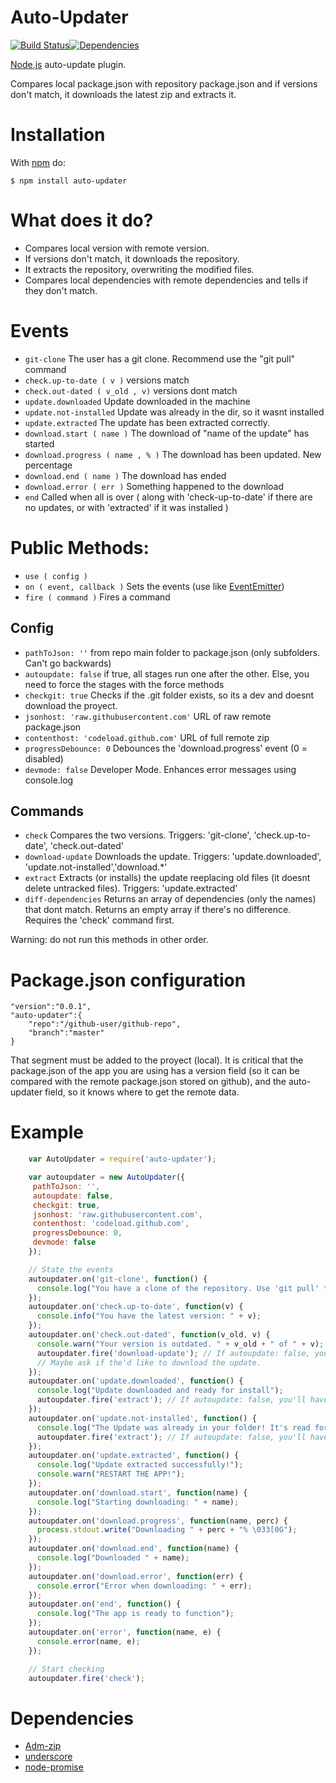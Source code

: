 # Auto-Updater
[![Build Status](https://travis-ci.org/juampi92/auto-updater.svg)](https://travis-ci.org/juampi92/auto-updater)[![Dependencies](https://david-dm.org/juampi92/auto-updater.svg)](https://david-dm.org/juampi92/auto-updater)

[Node.js](http://nodejs.org/) auto-update plugin.

Compares local package.json with repository package.json and if versions don't match, it downloads the latest zip and extracts it.

# Installation
	
With [npm](http://npmjs.org) do:

    $ npm install auto-updater

# What does it do?

 * Compares local version with remote version.
 * If versions don't match, it downloads the repository.
 * It extracts the repository, overwriting the modified files.
 * Compares local dependencies with remote dependencies and tells if they don't match.

# Events

 * `git-clone` The user has a git clone. Recommend use the "git pull" command
 * `check.up-to-date ( v )` versions match
 * `check.out-dated ( v_old , v)` versions dont match
 * `update.downloaded` Update downloaded in the machine
 * `update.not-installed` Update was already in the dir, so it wasnt installed
 * `update.extracted` The update has been extracted correctly.
 * `download.start ( name )` The download of "name of the update" has started
 * `download.progress ( name , % )` The download has been updated. New percentage
 * `download.end ( name )` The download has ended
 * `download.error ( err )` Something happened to the download
 * `end` Called when all is over ( along with 'check-up-to-date' if there are no updates, or with 'extracted' if it was installed )

# Public Methods:

 * `use ( config )`
 * `on ( event, callback )` Sets the events (use like [EventEmitter](https://nodejs.org/api/events.html#toc))
 * `fire ( command )` Fires a command

## Config
 * `pathToJson: ''` from repo main folder to package.json (only subfolders. Can't go backwards)
 * `autoupdate: false` if true, all stages run one after the other. Else, you need to force the stages with the force methods
 * `checkgit: true` Checks if the .git folder exists, so its a dev and doesnt download the proyect.
 * `jsonhost: 'raw.githubusercontent.com'` URL of raw remote package.json
 * `contenthost: 'codeload.github.com'` URL of full remote zip
 * `progressDebounce: 0` Debounces the 'download.progress' event (0 = disabled)
 * `devmode: false` Developer Mode. Enhances error messages using console.log

## Commands
 * `check` Compares the two versions. Triggers: 'git-clone', 'check.up-to-date', 'check.out-dated'
 * `download-update` Downloads the update. Triggers: 'update.downloaded', 'update.not-installed','download.*'
 * `extract` Extracts (or installs) the update reeplacing old files (it doesnt delete untracked files). Triggers: 'update.extracted'
 * `diff-dependencies` Returns an array of dependencies (only the names) that dont match. Returns an empty array if there's no difference. Requires the 'check' command first.

Warning: do not run this methods in other order.

# Package.json configuration
	
	"version":"0.0.1",
	"auto-updater":{
		"repo":"/github-user/github-repo",
		"branch":"master"
	}

That segment must be added to the proyect (local). It is critical that the package.json of the app you are using has a version field (so it can be compared with the remote package.json stored on github), and the auto-updater field, so it knows where to get the remote data.

# Example
```javascript
    var AutoUpdater = require('auto-updater');

    var autoupdater = new AutoUpdater({
     pathToJson: '',
     autoupdate: false,
     checkgit: true,
     jsonhost: 'raw.githubusercontent.com',
     contenthost: 'codeload.github.com',
     progressDebounce: 0,
     devmode: false
    });

    // State the events
    autoupdater.on('git-clone', function() {
      console.log("You have a clone of the repository. Use 'git pull' to be up-to-date");
    });
    autoupdater.on('check.up-to-date', function(v) {
      console.info("You have the latest version: " + v);
    });
    autoupdater.on('check.out-dated', function(v_old, v) {
      console.warn("Your version is outdated. " + v_old + " of " + v);
      autoupdater.fire('download-update'); // If autoupdate: false, you'll have to do this manually.
      // Maybe ask if the'd like to download the update.
    });
    autoupdater.on('update.downloaded', function() {
      console.log("Update downloaded and ready for install");
      autoupdater.fire('extract'); // If autoupdate: false, you'll have to do this manually.
    });
    autoupdater.on('update.not-installed', function() {
      console.log("The Update was already in your folder! It's read for install");
      autoupdater.fire('extract'); // If autoupdate: false, you'll have to do this manually.
    });
    autoupdater.on('update.extracted', function() {
      console.log("Update extracted successfully!");
      console.warn("RESTART THE APP!");
    });
    autoupdater.on('download.start', function(name) {
      console.log("Starting downloading: " + name);
    });
    autoupdater.on('download.progress', function(name, perc) {
      process.stdout.write("Downloading " + perc + "% \033[0G");
    });
    autoupdater.on('download.end', function(name) {
      console.log("Downloaded " + name);
    });
    autoupdater.on('download.error', function(err) {
      console.error("Error when downloading: " + err);
    });
    autoupdater.on('end', function() {
      console.log("The app is ready to function");
    });
    autoupdater.on('error', function(name, e) {
      console.error(name, e);
    });

    // Start checking
    autoupdater.fire('check');
```

# Dependencies
 * [Adm-zip](https://github.com/cthackers/adm-zip)
 * [underscore](https://www.npmjs.com/package/underscore)
 * [node-promise](https://www.npmjs.com/package/node-promise)